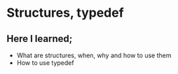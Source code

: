 # Structures, typedef

## Here I learned;
* What are structures, when, why and how to use them
* How to use typedef
